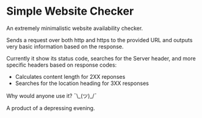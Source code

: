 # Simple Website Checker
An extremely minimalistic website availability checker.

Sends a request over both http and https to the provided URL and outputs very basic information based on the response.

Currently it show its status code, searches for the Server header, and more specific headers based on response codes:
- Calculates content length for 2XX reponses
- Searches for the location heading for 3XX responses

Why would anyone use it? ¯\\\_(ツ)\_/¯

A product of a depressing evening.
